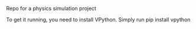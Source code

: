 Repo for a physics simulation project

To get it running, you need to install VPython. Simply run pip install vpython